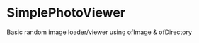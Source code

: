 SimplePhotoViewer
=================

Basic random image loader/viewer using ofImage &amp; ofDirectory
